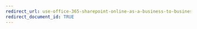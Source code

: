 ```yaml
---
redirect_url: use-office-365-sharepoint-online-as-a-business-to-business-b2b-extranet-solution
redirect_document_id: TRUE 
---
```

